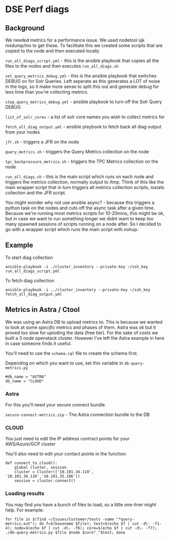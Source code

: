 # DSE Perf diags

## Background

We needed metrics for a performance issue. We used nodetool sjk mxdump/mx to get these.
To facilitate this we created some scripts that are copied to the node and then executed locally

`run_all_diags_script.yml` - this is the ansible playbook that copies all the files to the nodes and then executes `run_all_diags.sh`

`set_query_metrics_debug.yml` - this is the ansible playbook that switches DEBUG on for Solr Queries. Left seperate as this generates a LOT of noise in the logs, so it make more sense to split this out and generate debug for less time than you're collecting metrics.

`stop_query_metrics_debug.yml` - ansible playbook to turn off the Solr Query DEBUG

`list_of_solr_cores` - a list of solr core names you wish to collect metrics for

`fetch_all_diag_output.yml` - ansible playbook to fetch back all diag output from your nodes

`jfr.sh` - triggers a JFR on the node

`query_metrics.sh` - triggers the Query Metrics collection on the node

`tpc_backpressure_metrics.sh` - triggers the TPC Metrics collection on the node

`run_all_diags.sh` - this is the main script which runs on each node and triggers the metrics collection, normally output to /tmp. Think of this like the main wrapper script that in turn triggers all metrics collection scripts, iostats collection and the JFR script.

You might wonder why not use ansible async? - because this triggers a python task on the nodes and cuts off the async task after a given time. Because we're running most metrics scripts for 10-20mins, this might be ok, but in case we want to run something longer we didnt want to keep too many spawned sessions of scripts running on a node after. So I decided to go with a wrapper script which runs the main script with nohup.

## Example

To start diag collection

```
ansible-playbook -i ./cluster_inventory --private-key ~/ssh_key run_all_diags_script.yml
```

To fetch diag collection

```
ansible-playbook -i ../cluster_inventory --private-key ~/ssh_key fetch_all_diag_output.yml
```

## Metrics in Astra / Ctool

We was using an Astra DB to upload metrics to. This is because we wanted to look at some _specific_ metrics and phases of them. Astra was ok but it proved too slow for uploding the data (free tier). For the sake of costs we built a 3 node openstack cluster. However I've left the Astra example in here in case someone finds it useful.

You'll need to use the `schema.cql` file to create the schema first.

Depending on which you want to use, set this variable in `db-query-metrics.py`

```
#db_name = "ASTRA"
db_name = "CLOUD"
```

### Astra

For this you'll need your secure connect bundle. 

`secure-connect-metrics.zip` - The Astra connection bundle to the DB

### CLOUD

You just need to edit the IP address contract points for your AWS/Azure/GCP cluster

You'll also need to edit your contact points in the function:

```
def connect_to_cloud():
    global cluster, session
    cluster = Cluster(['10.101.34.110', '10.101.36.134','10.101.35.186'])
    session = cluster.connect()
```

### Loading results

You may find you have a bunch of files to load, so a little one-liner might help. For example:

```
for file in $(find ~/Issues/Customer/tests -name "*query-metrics.out"); do f=$(basename $file); test=$(echo $f | cut -d\- -f1-4); node=$(echo $f | cut -d\- -f6); core=$(echo $f | cut -d\- -f7); ./db-query-metrics.py $file $node $core"_"$test; done
```
